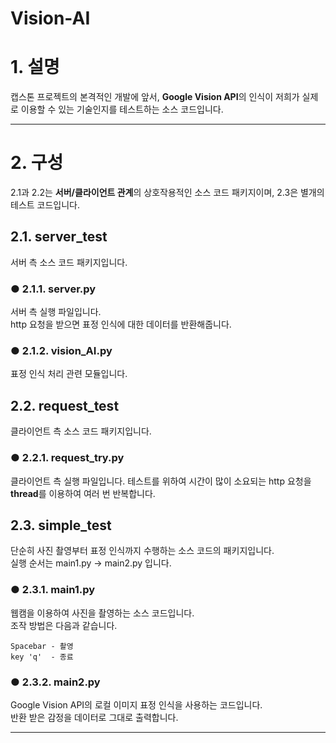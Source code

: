 Vision-AI  
=======================

# 1. 설명  
캡스톤 프로젝트의 본격적인 개발에 앞서, **Google Vision API**의 인식이 저희가 실제로 이용할 수 있는 기술인지를 테스트하는 소스 코드입니다.  

-----------------------  
# 2. 구성
2.1과 2.2는 **서버/클라이언트 관계**의 상호작용적인 소스 코드 패키지이며, 2.3은 별개의 테스트 코드입니다.  

## 2.1. server_test
서버 측 소스 코드 패키지입니다.  

### ● 2.1.1. server.py  

서버 측 실행 파일입니다.  
http 요청을 받으면 표정 인식에 대한 데이터를 반환해줍니다.

### ● 2.1.2. vision_AI.py
표정 인식 처리 관련 모듈입니다.

## 2.2. request_test
클라이언트 측 소스 코드 패키지입니다.

### ● 2.2.1. request_try.py
클라이언트 측 실행 파일입니다.
테스트를 위하여 시간이 많이 소요되는 http 요청을 **thread**를 이용하여 여러 번 반복합니다.  

## 2.3. simple_test
단순히 사진 촬영부터 표정 인식까지 수행하는 소스 코드의 패키지입니다.  
실행 순서는 main1.py -> main2.py 입니다.

### ● 2.3.1. main1.py  
웹캠을 이용하여 사진을 촬영하는 소스 코드입니다.  
조작 방법은 다음과 같습니다.  

    Spacebar - 촬영
    key 'q'  - 종료

### ● 2.3.2. main2.py
Google Vision API의 로컬 이미지 표정 인식을 사용하는 코드입니다.  
반환 받은 감정을 데이터로 그대로 출력합니다.

-----------------------  
